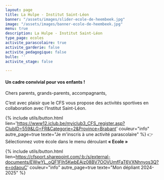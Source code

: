 ```yaml
---
layout: page
title: La Hulpe - Institut Saint-Léon
banner: "/assets/images/slider-ecole-de-heembeek.jpg"
image: "/assets/images/banner-ecole-de-heembeek.jpg"
menu: true
description: La Hulpe - Institut Saint-Léon
type_page: ecoles
activite_parascolaire: true
activite_garderie: false
activite_pedagogique: false
bulle: ''
activite_stage: false

---
```

#### **Un cadre convivial pour vos enfants !**

Chers parents, grands-parents, accompagnants,

C’est avec plaisir que le CFS vous propose des activités sportives en collaboration avec l’Institut Saint-Léon.

{% include utils/button.html  
lien='https://www12.iclub.be/myiclub3_CFS_register.asp?ClubID=559&LG=FR&Categorie=2&Province=Brabant' couleur="info" autre_page=true texte="Je m'inscris à une activité parascolaire" %}
👉 Sélectionnez votre école dans le menu déroulant **« Ecole »**

{% include utils/button.html lien=https://cfsport.sharepoint.com/:b:/s/external-documents/EWwYL_oQF1FIh5KwbEAjz08BV7OOVUmfFaT6VXNhnyos3Q?e=odaouC' couleur="info" autre_page=true texte="Mon dépliant 2024-2025" %}
